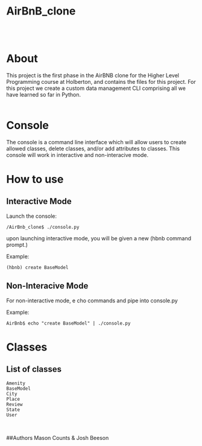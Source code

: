 # AirBnB_clone

<br><br>
# About
This project is the first phase in the AirBNB clone for the Higher Level Programming course at Holberton, and contains the files for this project. For this project we create a custom data management CLI comprising all we have learned so far in Python.
<br><br>
# Console
The console is a command line interface which will allow users to create allowed classes, delete classes, and/or add attributes to classes. This console will work in interactive and non-interacive mode.


# How to use <br>
## Interactive Mode

Launch the console:

```
/AirBnb_clone$ ./console.py
```

upon launching interactive mode, you will be given a new (hbnb command prompt.) 

Example:<br>
```
(hbnb) create BaseModel
```

## Non-Interacive Mode<br>

For non-interactive mode, e cho commands and pipe into console.py

Example:<br>
```
AirBnb$ echo "create BaseModel" | ./console.py
```

# Classes
## List of classes
```
Amenity
BaseModel
City
Place
Review
State
User
```
<br>

##Authors
Mason Counts & Josh Beeson
